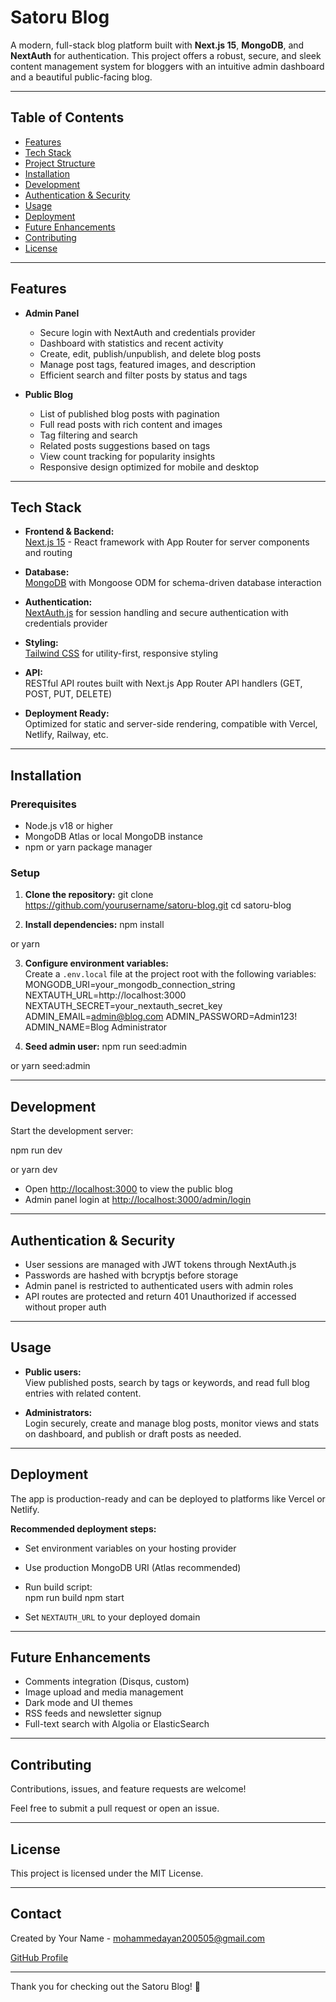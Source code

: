 # Satoru Blog


A modern, full-stack blog platform built with **Next.js 15**, **MongoDB**, and **NextAuth** for authentication. This project offers a robust, secure, and sleek content management system for bloggers with an intuitive admin dashboard and a beautiful public-facing blog.

---

## Table of Contents

- [Features](#features)
- [Tech Stack](#tech-stack)
- [Project Structure](#project-structure)
- [Installation](#installation)
- [Development](#development)
- [Authentication & Security](#authentication--security)
- [Usage](#usage)
- [Deployment](#deployment)
- [Future Enhancements](#future-enhancements)
- [Contributing](#contributing)
- [License](#license)

---

## Features

- **Admin Panel**
  - Secure login with NextAuth and credentials provider
  - Dashboard with statistics and recent activity
  - Create, edit, publish/unpublish, and delete blog posts
  - Manage post tags, featured images, and description
  - Efficient search and filter posts by status and tags

- **Public Blog**
  - List of published blog posts with pagination
  - Full read posts with rich content and images
  - Tag filtering and search
  - Related posts suggestions based on tags
  - View count tracking for popularity insights
  - Responsive design optimized for mobile and desktop

---

## Tech Stack

- **Frontend & Backend:**  
  [Next.js 15](https://nextjs.org/) - React framework with App Router for server components and routing

- **Database:**  
  [MongoDB](https://www.mongodb.com/) with Mongoose ODM for schema-driven database interaction

- **Authentication:**  
  [NextAuth.js](https://next-auth.js.org/) for session handling and secure authentication with credentials provider

- **Styling:**  
  [Tailwind CSS](https://tailwindcss.com/) for utility-first, responsive styling  

- **API:**  
  RESTful API routes built with Next.js App Router API handlers (GET, POST, PUT, DELETE)

- **Deployment Ready:**  
  Optimized for static and server-side rendering, compatible with Vercel, Netlify, Railway, etc.

---

## Installation

### Prerequisites

- Node.js v18 or higher
- MongoDB Atlas or local MongoDB instance
- npm or yarn package manager

### Setup

1. **Clone the repository:**
git clone https://github.com/yourusername/satoru-blog.git
cd satoru-blog



2. **Install dependencies:**
npm install

or
yarn



3. **Configure environment variables:**  
Create a `.env.local` file at the project root with the following variables:
MONGODB_URI=your_mongodb_connection_string
NEXTAUTH_URL=http://localhost:3000
NEXTAUTH_SECRET=your_nextauth_secret_key
ADMIN_EMAIL=admin@blog.com
ADMIN_PASSWORD=Admin123!
ADMIN_NAME=Blog Administrator



4. **Seed admin user:**
npm run seed:admin

or
yarn seed:admin



---

## Development

Start the development server:

npm run dev

or
yarn dev



- Open [http://localhost:3000](http://localhost:3000) to view the public blog
- Admin panel login at [http://localhost:3000/admin/login](http://localhost:3000/admin/login)

---

## Authentication & Security

- User sessions are managed with JWT tokens through NextAuth.js
- Passwords are hashed with bcryptjs before storage
- Admin panel is restricted to authenticated users with admin roles
- API routes are protected and return 401 Unauthorized if accessed without proper auth

---

## Usage

- **Public users:**  
  View published posts, search by tags or keywords, and read full blog entries with related content.

- **Administrators:**  
  Login securely, create and manage blog posts, monitor views and stats on dashboard, and publish or draft posts as needed.

---

## Deployment

The app is production-ready and can be deployed to platforms like Vercel or Netlify.

**Recommended deployment steps:**

- Set environment variables on your hosting provider
- Use production MongoDB URI (Atlas recommended)
- Run build script:  
npm run build
npm start


- Set `NEXTAUTH_URL` to your deployed domain

---

## Future Enhancements

- Comments integration (Disqus, custom)
- Image upload and media management
- Dark mode and UI themes
- RSS feeds and newsletter signup
- Full-text search with Algolia or ElasticSearch

---

## Contributing

Contributions, issues, and feature requests are welcome!

Feel free to submit a pull request or open an issue.

---

## License

This project is licensed under the MIT License.

---

## Contact

Created by Your Name - mohammedayan200505@gmail.com

[GitHub Profile]([https://github.com/defaultname-ayan])

---

Thank you for checking out the Satoru Blog! 🚀
